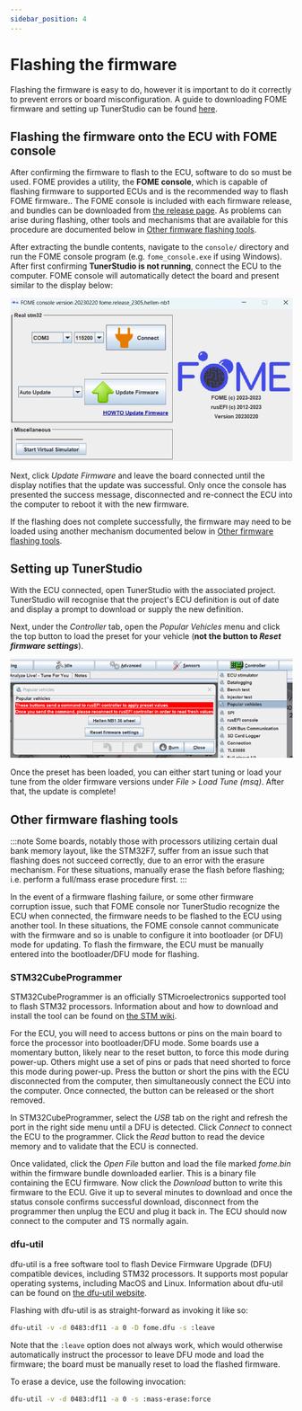 ```yaml
---
sidebar_position: 4
---
```


# Flashing the firmware

Flashing the firmware is easy to do, however it is important to do it correctly to prevent errors or board
misconfiguration.  A guide to downloading FOME firmware and setting up TunerStudio can be found
[here](/Intro-Start-Here/Where-To-Get-Firmware/).

## Flashing the firmware onto the ECU with FOME console

After confirming the firmware to flash to the ECU, software to do so must be used.  FOME provides a utility, the **FOME
console**, which is capable of flashing firmware to supported ECUs and is the recommended way to flash FOME firmware..
The FOME console is included with each firmware release, and bundles can be downloaded from [the release
page](https://github.com/FOME-Tech/fome-fw/releases).  As problems can arise during flashing, other tools and mechanisms
that are available for this procedure are documented below in [Other firmware flashing
tools](#other-firmware-flashing-tools).

After extracting the bundle contents, navigate to the `console/` directory and run the FOME console program (e.g.
`fome_console.exe` if using Windows).  After first confirming **TunerStudio is not running**, connect the ECU to the
computer.  FOME console will automatically detect the board and present similar to the display below:

![image](Flashing-FW/fomeconsole.png)

Next, click *Update Firmware* and leave the board connected until the display notifies that the update was successful.
Only once the console has presented the success message, disconnected and re-connect the ECU into the computer to reboot
it with the new firmware.

If the flashing does not complete successfully, the firmware may need to be loaded using another mechanism documented
below in [Other firmware flashing tools](#other-firmware-flashing-tools).

## Setting up TunerStudio

With the ECU connected, open TunerStudio with the associated project.  TunerStudio will recognise that the project's ECU
definition is out of date and display a prompt to download or supply the new definition.

Next, under the *Controller* tab, open the *Popular Vehicles* menu and click the top button to load the preset for your
vehicle (**not the button to *Reset firmware settings***).

![image](Flashing-FW/popularvehicles.png)

Once the preset has been loaded, you can either start tuning or load your tune from the older firmware versions under
*File > Load Tune (msq)*. After that, the update is complete!

## Other firmware flashing tools

:::note
Some boards, notably those with processors utilizing certain dual bank memory layout, like the STM32F7, suffer from an
issue such that flashing does not succeed correctly, due to an error with the erasure mechanism.  For these situations,
manually erase the flash before flashing; i.e. perform a full/mass erase procedure first.
:::

In the event of a firmware flashing failure, or some other firmware corruption issue, such that FOME console nor
TunerStudio recognize the ECU when connected, the firmware needs to be flashed to the ECU using another tool.  In these
situations, the FOME console cannot communicate with the firmware and so is unable to configure it into bootloader (or
DFU) mode for updating.  To flash the firmware, the ECU must be manually entered into the bootloader/DFU mode for
flashing.

### STM32CubeProgrammer
STM32CubeProgrammer is an officially STMicroelectronics supported tool to flash STM32 processors.  Information about
and how to download and install the tool can be found on [the STM
wiki](https://wiki.st.com/stm32mpu/wiki/STM32CubeProgrammer).

For the ECU, you will need to access buttons or pins on the main board to force the processor into bootloader/DFU mode.
Some boards use a momentary button, likely near to the reset button, to force this mode during power-up.  Others might
use a set of pins or pads that need shorted to force this mode during power-up.  Press the button or short the pins with
the ECU disconnected from the computer, then simultaneously connect the ECU into the computer.  Once connected, the
button can be released or the short removed.

In STM32CubeProgrammer, select the *USB* tab on the right and refresh the port in the right side menu until a DFU is
detected. Click *Connect* to connect the ECU to the programmer. Click the *Read* button to read the device memory and to
validate that the ECU is connected.

Once validated, click the *Open File* button and load the file marked *fome.bin* within the firmware bundle downloaded
earlier. This is a binary file containing the ECU firmware. Now click the *Download* button to write this firmware to
the ECU. Give it up to several minutes to download and once the status console confirms successful download, disconnect
from the programmer then unplug the ECU and plug it back in. The ECU should now connect to the computer and TS normally
again.

### dfu-util
dfu-util is a free software tool to flash Device Firmware Upgrade (DFU) compatible devices, including STM32 processors.
It supports most popular operating systems, including MacOS and Linux.  Information about dfu-util can be found on [the
dfu-util website](https://dfu-util.sourceforge.net/).

Flashing with dfu-util is as straight-forward as invoking it like so:
```sh
dfu-util -v -d 0483:df11 -a 0 -D fome.dfu -s :leave
```

Note that the `:leave` option does not always work, which would otherwise automatically instruct the processor to leave
DFU mode and load the firmware; the board must be manually reset to load the flashed firmware.

To erase a device, use the following invocation:
```sh
dfu-util -v -d 0483:df11 -a 0 -s :mass-erase:force
```

